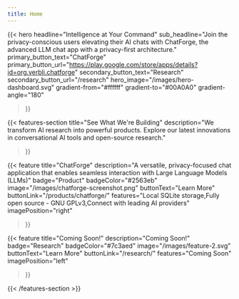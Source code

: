 ```yaml
---
title: Home
---
```


{{< hero 
    headline="Intelligence at Your Command"
    sub_headline="Join the privacy-conscious users elevating their AI chats with ChatForge, the advanced LLM chat app with a privacy-first architecture."
    primary_button_text="ChatForge"
    primary_button_url="https://play.google.com/store/apps/details?id=org.verbli.chatforge"
    secondary_button_text="Research"
    secondary_button_url="/research"
    hero_image="/images/hero-dashboard.svg"
    gradient-from="#ffffff"
    gradient-to="#00A0A0"
    gradient-angle="180"
>}}




{{< features-section 
    title="See What We're Building"
    description="We transform AI research into powerful products. Explore our latest innovations in conversational AI tools and open-source research."
>}}

{{< feature
    title="ChatForge"
    description="A versatile, privacy-focused chat application that enables seamless interaction with Large Language Models (LLMs)"
    badge="Product"
    badgeColor="#2563eb"
    image="/images/chatforge-screenshot.png"
    buttonText="Learn More"
    buttonLink="/products/chatforge/"
    features="Local SQLite storage,Fully open source - GNU GPLv3,Connect with leading AI providers"
    imagePosition="right"
>}}

{{< feature
    title="Coming Soon!"
    description="Coming Soon!"
    badge="Research"
    badgeColor="#7c3aed"
    image="/images/feature-2.svg"
    buttonText="Learn More"
    buttonLink="/research/"
    features="Coming Soon"
    imagePosition="left"
>}}

{{< /features-section >}}
